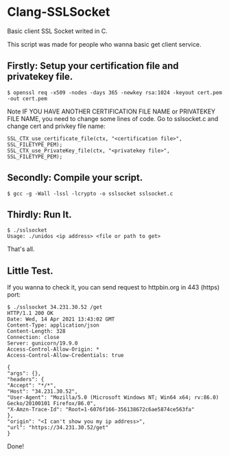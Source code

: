 # Clang-SSLSocket
Basic client SSL Socket writed in C.

This script was made for people who wanna basic get client service.

## Firstly: Setup your certification file and privatekey file.
    $ openssl req -x509 -nodes -days 365 -newkey rsa:1024 -keyout cert.pem -out cert.pem

Note IF YOU HAVE ANOTHER CERTIFICATION FILE NAME or PRIVATEKEY FILE NAME, you need to change some lines of code.
Go to sslsocket.c and change cert and privkey file name:
    
    SSL_CTX_use_certificate_file(ctx, "<certification file>", SSL_FILETYPE_PEM);
    SSL_CTX_use_PrivateKey_file(ctx, "<privatekey file>", SSL_FILETYPE_PEM);


## Secondly: Compile your script.
    $ gcc -g -Wall -lssl -lcrypto -o sslsocket sslsocket.c

## Thirdly: Run It.
    $ ./sslsocket
    Usage: ./unidos <ip address> <file or path to get>

That's all.


## Little Test.
If you wanna to check it, you can send request to httpbin.org in 443 (https) port:
    
    $ ./sslsocket 34.231.30.52 /get
    HTTP/1.1 200 OK
    Date: Wed, 14 Apr 2021 13:43:02 GMT
    Content-Type: application/json
    Content-Length: 328
    Connection: close
    Server: gunicorn/19.9.0
    Access-Control-Allow-Origin: *
    Access-Control-Allow-Credentials: true
    
    {
    "args": {},
    "headers": {
    "Accept": "*/*",
    "Host": "34.231.30.52",
    "User-Agent": "Mozilla/5.0 (Microsoft Windows NT; Win64 x64; rv:86.0) Gecko/20100101 Firefox/86.0",
    "X-Amzn-Trace-Id": "Root=1-6076f166-356138672c6ae5874ce563fa"
    },
    "origin": "<I can't show you my ip address>",
    "url": "https://34.231.30.52/get"
    }

Done!
